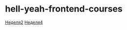 # hell-yeah-frontend-courses
[Неделя2](https://germashukanna.github.io/hell-yeah-frontend-courses/week2)
[Неделя4](https://github.com/germashukanna/hell-yeah-frontend-courses/tree/master/week4)
